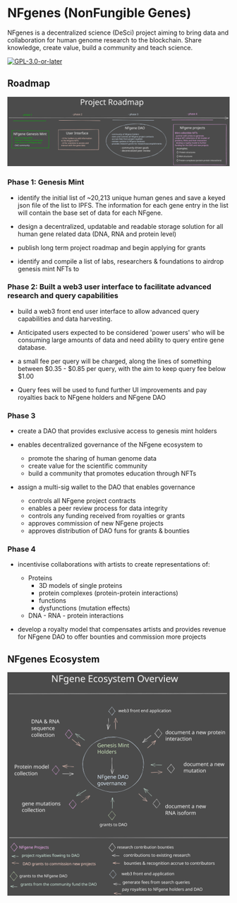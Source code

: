 # NFgenes (NonFungible Genes)

NFgenes is a decentralized science (DeSci) project aiming to bring data and collaboration for human genome research to the blockchain. Share knowledge, create value, build a community and teach science.

[![GPL-3.0-or-later](https://img.shields.io/badge/License-GPL3.0-yellow.svg)](https://opensource.org/licenses/)

## Roadmap
![NFgenes Roadmap](https://github.com/nfgenes/overview/blob/main/nfgenes_roadmap.svg)

### Phase 1: Genesis Mint
- identify the initial list of ~20,213 unique human genes and save a keyed json file of the list to IPFS. The information for each gene entry in the list will contain the base set of data for each NFgene.

- design a decentralized, updatable and readable storage solution for all human gene related data (DNA, RNA and protein level)

- publish long term project roadmap and begin applying for grants

- identify and compile a list of labs, researchers & foundations to airdrop genesis mint NFTs to

### Phase 2: Built a web3 user interface to facilitate advanced research and query capabilities
- build a web3 front end user interface to allow advanced query capabilities and data harvesting.

- Anticipated users expected to be considered 'power users' who will be consuming large amounts of data and need ability to query entire gene database.

- a small fee per query will be charged, along the lines of something between $0.35 - $0.85 per query, with the aim to keep query fee below $1.00

- Query fees will be used to fund further UI improvements and pay royalties back to NFgene holders and NFgene DAO

### Phase 3
- create a DAO that provides exclusive access to genesis mint holders

- enables decentralized governance of the NFgene ecosystem to
    - promote the sharing of human genome data
    - create value for the scientific community
    - build a community that promotes education through NFTs

- assign a multi-sig wallet to the DAO that enables governance
    - controls all NFgene project contracts
    - enables a peer review process for data integrity
    - controls any funding received from royalties or grants
    - approves commission of new NFgene projects
    - approves distribution of DAO funs for grants & bounties

### Phase 4
- incentivise collaborations with artists to create representations of:
     - Proteins
        - 3D models of single proteins
        - protein complexes (protein-protein interactions)
        - functions
        - dysfunctions (mutation effects)
     - DNA - RNA - protein interactions

- develop a royalty model that compensates artists and provides revenue for NFgene DAO to offer bounties and commission more projects

## NFgenes Ecosystem
![NFgenes Ecosystem](https://github.com/nfgenes/overview/blob/main/nfgenes_ecosystem_overview.svg)